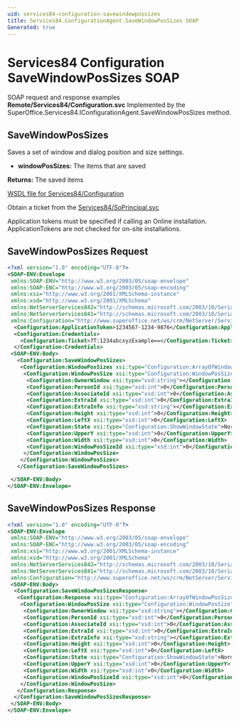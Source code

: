 ```yaml
---
uid: services84-configuration-savewindowpossizes
title: Services84.ConfigurationAgent.SaveWindowPosSizes SOAP
Generated: true
---
```


# Services84 Configuration SaveWindowPosSizes SOAP

SOAP request and response examples **Remote/Services84/Configuration.svc**
Implemented by the <see cref="M:SuperOffice.Services84.IConfigurationAgent.SaveWindowPosSizes">SuperOffice.Services84.IConfigurationAgent.SaveWindowPosSizes</see> method.

## SaveWindowPosSizes

Saves a set of window and dialog position and size settings.

* **windowPosSizes:** The items that are saved

**Returns:** The saved items


[WSDL file for Services84/Configuration](../Services84-Configuration.md)

Obtain a ticket from the [Services84/SoPrincipal.svc](../SoPrincipal/index.md)

Application tokens must be specified if calling an Online installation. ApplicationTokens are not checked for on-site installations.

## SaveWindowPosSizes Request

```xml
<?xml version="1.0" encoding="UTF-8"?>
<SOAP-ENV:Envelope
 xmlns:SOAP-ENV="http://www.w3.org/2003/05/soap-envelope"
 xmlns:SOAP-ENC="http://www.w3.org/2003/05/soap-encoding"
 xmlns:xsi="http://www.w3.org/2001/XMLSchema-instance"
 xmlns:xsd="http://www.w3.org/2001/XMLSchema"
 xmlns:NetServerServices842="http://schemas.microsoft.com/2003/10/Serialization/Arrays"
 xmlns:NetServerServices841="http://schemas.microsoft.com/2003/10/Serialization/"
 xmlns:Configuration="http://www.superoffice.net/ws/crm/NetServer/Services84">
  <Configuration:ApplicationToken>1234567-1234-9876</Configuration:ApplicationToken>
  <Configuration:Credentials>
    <Configuration:Ticket>7T:1234abcxyzExample==</Configuration:Ticket>
  </Configuration:Credentials>
 <SOAP-ENV:Body>
   <Configuration:SaveWindowPosSizes>
    <Configuration:WindowPosSizes xsi:type="Configuration:ArrayOfWindowPosSize">
     <Configuration:WindowPosSize xsi:type="Configuration:WindowPosSize">
      <Configuration:OwnerWindow xsi:type="xsd:string"></Configuration:OwnerWindow>
      <Configuration:PersonId xsi:type="xsd:int">0</Configuration:PersonId>
      <Configuration:AssociateId xsi:type="xsd:int">0</Configuration:AssociateId>
      <Configuration:ExtraId xsi:type="xsd:int">0</Configuration:ExtraId>
      <Configuration:ExtraInfo xsi:type="xsd:string"></Configuration:ExtraInfo>
      <Configuration:Height xsi:type="xsd:int">0</Configuration:Height>
      <Configuration:LeftX xsi:type="xsd:int">0</Configuration:LeftX>
      <Configuration:State xsi:type="Configuration:ShowWindowState">Normal</Configuration:State>
      <Configuration:UpperY xsi:type="xsd:int">0</Configuration:UpperY>
      <Configuration:Width xsi:type="xsd:int">0</Configuration:Width>
      <Configuration:WindowPosSizeId xsi:type="xsd:int">0</Configuration:WindowPosSizeId>
     </Configuration:WindowPosSize>
    </Configuration:WindowPosSizes>
   </Configuration:SaveWindowPosSizes>

 </SOAP-ENV:Body>
</SOAP-ENV:Envelope>

```


## SaveWindowPosSizes Response

```xml
<?xml version="1.0" encoding="UTF-8"?>
<SOAP-ENV:Envelope
 xmlns:SOAP-ENV="http://www.w3.org/2003/05/soap-envelope"
 xmlns:SOAP-ENC="http://www.w3.org/2003/05/soap-encoding"
 xmlns:xsi="http://www.w3.org/2001/XMLSchema-instance"
 xmlns:xsd="http://www.w3.org/2001/XMLSchema"
 xmlns:NetServerServices842="http://schemas.microsoft.com/2003/10/Serialization/Arrays"
 xmlns:NetServerServices841="http://schemas.microsoft.com/2003/10/Serialization/"
 xmlns:Configuration="http://www.superoffice.net/ws/crm/NetServer/Services84">
 <SOAP-ENV:Body>
  <Configuration:SaveWindowPosSizesResponse>
   <Configuration:Response xsi:type="Configuration:ArrayOfWindowPosSize">
    <Configuration:WindowPosSize xsi:type="Configuration:WindowPosSize">
     <Configuration:OwnerWindow xsi:type="xsd:string"></Configuration:OwnerWindow>
     <Configuration:PersonId xsi:type="xsd:int">0</Configuration:PersonId>
     <Configuration:AssociateId xsi:type="xsd:int">0</Configuration:AssociateId>
     <Configuration:ExtraId xsi:type="xsd:int">0</Configuration:ExtraId>
     <Configuration:ExtraInfo xsi:type="xsd:string"></Configuration:ExtraInfo>
     <Configuration:Height xsi:type="xsd:int">0</Configuration:Height>
     <Configuration:LeftX xsi:type="xsd:int">0</Configuration:LeftX>
     <Configuration:State xsi:type="Configuration:ShowWindowState">Normal</Configuration:State>
     <Configuration:UpperY xsi:type="xsd:int">0</Configuration:UpperY>
     <Configuration:Width xsi:type="xsd:int">0</Configuration:Width>
     <Configuration:WindowPosSizeId xsi:type="xsd:int">0</Configuration:WindowPosSizeId>
    </Configuration:WindowPosSize>
   </Configuration:Response>
  </Configuration:SaveWindowPosSizesResponse>
 </SOAP-ENV:Body>
</SOAP-ENV:Envelope>

```

